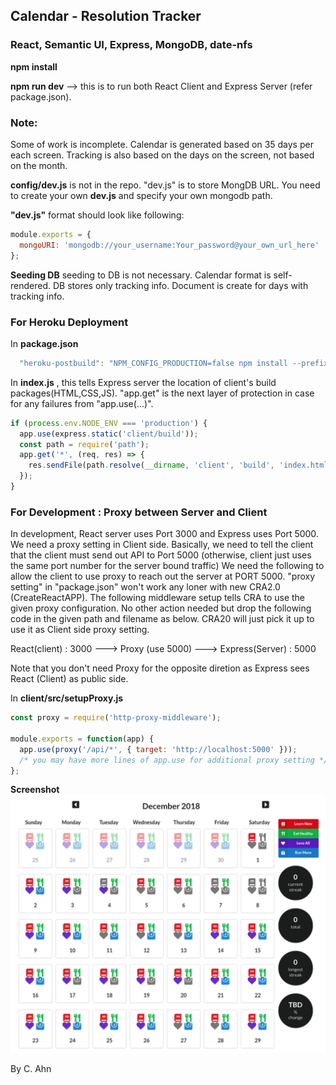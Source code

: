 ## Calendar - Resolution Tracker

### React, Semantic UI, Express, MongoDB, date-nfs

**npm install**

**npm run dev** --> this is to run both React Client and Express Server (refer package.json).

### Note:

Some of work is incomplete. Calendar is generated based on 35 days per each screen. Tracking is also based on the days on the screen, not based on the month.

**config/dev.js** is not in the repo. "dev.js" is to store MongDB URL. You need to create your own **dev.js** and specify your own mongodb path.

**"dev.js"** format should look like following:

```javascript
module.exports = {
  mongoURI: 'mongodb://your_username:Your_password@your_own_url_here'
};
```

**Seeding DB** seeding to DB is not necessary. Calendar format is self-rendered. DB stores only tracking info. Document is create for days with tracking info.

### For Heroku Deployment

In **package.json**

```javascript
  "heroku-postbuild": "NPM_CONFIG_PRODUCTION=false npm install --prefix client && npm run build --prefix client"
```

In **index.js** , this tells Express server the location of client's build packages(HTML,CSS,JS). "app.get" is the next layer of protection in case for any failures from "app.use(...)".

```javascript
if (process.env.NODE_ENV === 'production') {
  app.use(express.static('client/build'));
  const path = require('path');
  app.get('*', (req, res) => {
    res.sendFile(path.resolve(__dirname, 'client', 'build', 'index.html'));
  });
}
```

### For Development : Proxy between Server and Client

In development, React server uses Port 3000 and Express uses Port 5000. We need a proxy setting in Client side. Basically, we need to tell the client that the client must send out API to Port 5000 (otherwise, client just uses the same port number for the server bound traffic) We need the following to allow the client to use proxy to reach out the server at PORT 5000. "proxy setting" in "package.json" won't work any loner with new CRA2.0 (CreateReactAPP). The following middleware setup tells CRA to use the given proxy configuration. No other action needed but drop the following code in the given path and filename as below. CRA20 will just pick it up to use it as Client side proxy setting.

React(client) : 3000 ---> Proxy (use 5000) ---> Express(Server) : 5000

Note that you don't need Proxy for the opposite diretion as Express sees React (Client) as public side.

In **client/src/setupProxy.js**

```javascript
const proxy = require('http-proxy-middleware');

module.exports = function(app) {
  app.use(proxy('/api/*', { target: 'http://localhost:5000' }));
  /* you may have more lines of app.use for additional proxy setting */
};
```

**Screenshot**
![alt text](misc/screenshot.png 'screenshot')

By C. Ahn
